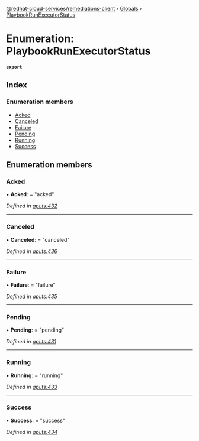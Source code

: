 [@redhat-cloud-services/remediations-client](../README.md) › [Globals](../globals.md) › [PlaybookRunExecutorStatus](playbookrunexecutorstatus.md)

# Enumeration: PlaybookRunExecutorStatus

**`export`** 

## Index

### Enumeration members

* [Acked](playbookrunexecutorstatus.md#acked)
* [Canceled](playbookrunexecutorstatus.md#canceled)
* [Failure](playbookrunexecutorstatus.md#failure)
* [Pending](playbookrunexecutorstatus.md#pending)
* [Running](playbookrunexecutorstatus.md#running)
* [Success](playbookrunexecutorstatus.md#success)

## Enumeration members

###  Acked

• **Acked**: = "acked"

*Defined in [api.ts:432](https://github.com/leSamo/javascript-clients/blob/master/packages/remediations/api.ts#L432)*

___

###  Canceled

• **Canceled**: = "canceled"

*Defined in [api.ts:436](https://github.com/leSamo/javascript-clients/blob/master/packages/remediations/api.ts#L436)*

___

###  Failure

• **Failure**: = "failure"

*Defined in [api.ts:435](https://github.com/leSamo/javascript-clients/blob/master/packages/remediations/api.ts#L435)*

___

###  Pending

• **Pending**: = "pending"

*Defined in [api.ts:431](https://github.com/leSamo/javascript-clients/blob/master/packages/remediations/api.ts#L431)*

___

###  Running

• **Running**: = "running"

*Defined in [api.ts:433](https://github.com/leSamo/javascript-clients/blob/master/packages/remediations/api.ts#L433)*

___

###  Success

• **Success**: = "success"

*Defined in [api.ts:434](https://github.com/leSamo/javascript-clients/blob/master/packages/remediations/api.ts#L434)*
